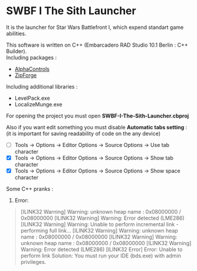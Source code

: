 # SWBF I The Sith Launcher  
It is the launcher for Star Wars Battlefront I, which expend standart game abilities.  

This software is written on C++ (Embarcadero RAD Studio 10.1 Berlin : C++ Builder).  
Including packages :  
- [AlphaControls](http://www.alphaskins.com/index.php)  
- [ZipForge](http://www.componentace.com/download/download.php?editionid=12)  

Including additional libraries :
- LevelPack.exe
- LocalizeMunge.exe

For opening the project you must open **SWBF-I-The-Sith-Launcher.cbproj**  

Also if you want edit something you must disable **Automatic tabs setting** :  
(it is important for saving readability of code on the any device)  
- [ ] Tools -> Options -> Editor Options -> Source Options -> Use tab character
- [x] Tools -> Options -> Editor Options -> Source Options -> Show tab character
- [x] Tools -> Options -> Editor Options -> Source Options -> Show space character  

Some C++ pranks :
1) Error:  
> [ILINK32 Warning] Warning: unknown heap name : 0x08000000 / 0x08000000
> [ILINK32 Warning] Warning: Error detected (LME286)
> [ILINK32 Warning] Warning: Unable to perform incremental link - performing full link...
> [ILINK32 Warning] Warning: unknown heap name : 0x08000000 / 0x08000000
> [ILINK32 Warning] Warning: unknown heap name : 0x08000000 / 0x08000000
> [ILINK32 Warning] Warning: Error detected (LME286)
> [ILINK32 Error] Error: Unable to perform link
Solution: You must run your IDE (bds.exe) with admin privileges.